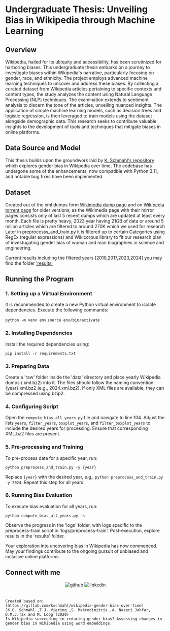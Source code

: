Undergraduate Thesis: Unveiling Bias in Wikipedia through Machine Learning
==========================================================================

Overview
--------

Wikipedia, hailed for its ubiquity and accessibility, has been scrutinized for harboring biases. This undergraduate thesis embarks on a journey to investigate biases within Wikipedia's narrative, particularly focusing on gender, race, and ethnicity. The project employs advanced machine learning techniques to uncover and address these biases. By collecting a curated dataset from Wikipedia articles pertaining to specific contexts and content types, the study analyzes the content using Natural Language Processing (NLP) techniques. The examination extends to sentiment analysis to discern the tone of the articles, unveiling nuanced insights. The application of simple machine learning models, such as decision trees and logistic regression, is then leveraged to train models using the dataset alongside demographic data. This research seeks to contribute valuable insights to the development of tools and techniques that mitigate biases in online platforms.

Data Source and Model
---------------------

This thesis builds upon the groundwork laid by [K. Schmahl's repository](https://gitlab.com/kschmahl/wikipedia-gender-bias-over-time) which explores gender bias in Wikipedia over time. The codebase has undergone some of the enhancements, now compatible with Python 3.11, and notable bug fixes have been implemented.

Dataset
---------------------
Created out of the xml dumps form [Wikimedia dump page](https://dumps.wikimedia.org/enwiki/20240101/) and on [Wikipedia torrent page](https://meta.wikimedia.org/wiki/Data_dump_torrents#English_Wikipedia) for older versions, as the Wikimedia page with their mirror pages consists only of last 5 recent dumps which are updated at least every month. Each file is pretty heavy, 2023 year having 21GB of data or around 5 milion articles which are filtered to around 270K which we used for research 
Later in preprocesss_and_train.py it is filtered up to certain Categories using RegEx (regular expressions) and Wikicorpus library to fit our research plan of investugating gender bias of woman and man biographies in science and engineering. 

Current results including the filtered years [2010,2017,2023,2024] you may find the folder ['results'](https://github.com/S-a-l-i-h-a/Bias-in-Wikipedia/tree/main/results)


Running the Program
-------------------

### 1\. Setting up a Virtual Environment

It is recommended to create a new Python virtual environment to isolate dependencies. Execute the following commands:


`python -m venv env`
`source env/bin/activate`

### 2\. Installing Dependencies

Install the required dependencies using:


`pip install -r requirements.txt`

### 3\. Preparing Data

Create a 'raw' folder inside the 'data' directory and place yearly Wikipedia dumps (.xml.bz2) into it. The files should follow the naming convention: {year}.xml.bz2 (e.g., 2024.xml.bz2). If only XML files are available, they can be compressed using bzip2.

### 4\. Configuring Script

Open the `compute_bias_all_years.py` file and navigate to line 104. Adjust the lists `years`, `filter_years`, `boxplot_years`, and `filter_boxplot_years` to include the desired years for processing. Ensure that corresponding XML.bz2 files are present.

### 5\. Pre-processing and Training

To pre-process data for a specific year, run:


`python preprocess_and_train.py -y {year}`

Replace `{year}` with the desired year, e.g., `python preprocess_and_train.py -y 2024`. Repeat this step for all years.

### 6\. Running Bias Evaluation

To execute bias evaluation for all years, run:

`python compute_bias_all_years.py -s`

Observe the progress in the 'logs' folder, with logs specific to the preprocess-train script in 'logs/preprocess-train'. Post-execution, explore results in the 'results' folder.

Your exploration into uncovering bias in Wikipedia has now commenced. May your findings contribute to the ongoing pursuit of unbiased and inclusive online platforms.

## Connect with me  
<div align="center">
<a href="https://github.com/S-a-l-i-h-a" target="_blank">
<img src=https://img.shields.io/badge/github-%2324292e.svg?&style=for-the-badge&logo=github&logoColor=white alt=github style="margin-bottom: 5px;" />
<a href="https://linkedin.com/in/Saliha Mustafić" target="_blank">
<img src=https://img.shields.io/badge/linkedin-%231E77B5.svg?&style=for-the-badge&logo=linkedin&logoColor=white alt=linkedin style="margin-bottom: 5px;" />
</a> 
</div>  
  

<br/>  

~~~
Created based on:
(https://gitlab.com/kschmahl/wikipedia-gender-bias-over-time)
JK.G. Schmahl ,T.J. Viering ,S. Makrodimitris ,A. Naseri Jahfar, D.M.J.Tax and M. Loog (2020)
Is Wikipedia succeeding in reducing gender bias? Assessing changes in gender bias in Wikipedia using word embeddings.
~~~

